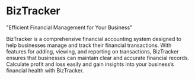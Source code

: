 # BizTracker
"Efficient Financial Management for Your Business"

BizTracker is a comprehensive financial accounting system designed to help businesses manage and track their financial transactions. With features for adding, viewing, and reporting on transactions, BizTracker ensures that businesses can maintain clear and accurate financial records. Calculate profit and loss easily and gain insights into your business’s financial health with BizTracker.
